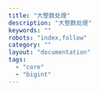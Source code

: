 ```yaml
---
title: "大整数处理"
description: "大整数处理"
keywords: ""
robots: "index,follow"
category: ""
layout: "documentation"
tags:
  - "core"
  - "bigint"
---
```


<!--stackedit_data:
eyJoaXN0b3J5IjpbLTE4NjMyOTcwODEsLTU0MTM4MTMyNV19
-->

